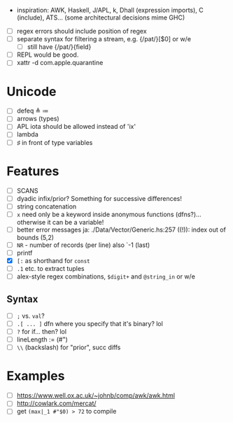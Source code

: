 - inspiration: AWK, Haskell, J/APL, k, Dhall (expression imports), C (include), ATS... (some architectural decisions mime GHC)
- [ ] regex errors should include position of regex
- [ ] separate syntax for filtering a stream, e.g. {/pat/}[$0] or w/e
  - [ ] still have {/pat/}{field}
- [ ] REPL would be good.
- [ ] xattr -d com.apple.quarantine
# Unicode
- [ ] defeq ≜ ≔
- [ ] arrows (types)
- [ ] APL iota should be allowed instead of 'ix'
- [ ] lambda
- [ ] ♯ in front of type variables
# Features
- [ ] SCANS
- [ ] dyadic infix/prior? Something for successive differences!
- [ ] string concatenation
- [ ] `x` need only be a keyword inside anonymous functions (dfns?)... otherwise it
  can be a variable!
- [ ] better error messages ja: ./Data/Vector/Generic.hs:257 ((!)): index out of bounds (5,2)
- [ ] `NR` - number of records (per line) also `-1 (last)
- [ ] printf
- [x] `[:` as shorthand for `const`
- [ ] `.1` etc. to extract tuples
- [ ] alex-style regex combinations, `$digit+` and `@string_in` or w/e
## Syntax
- [ ] `;` vs. `val`?
- [ ] `.[ ... ]` dfn where you specify that it's binary? lol
- [ ] `?` for if... then? lol
- [ ] lineLength := (#")
- [ ] `\\` (backslash) for "prior", succ diffs
# Examples
- [ ] https://www.well.ox.ac.uk/~johnb/comp/awk/awk.html
- [ ] http://cowlark.com/mercat/
- [ ] get `(max|_1 #"$0) > 72` to compile
